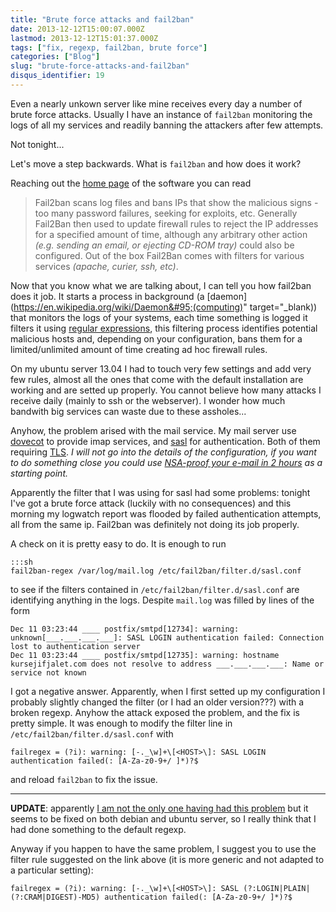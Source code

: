 ```yaml
---
title: "Brute force attacks and fail2ban"
date: 2013-12-12T15:00:07.000Z
lastmod: 2013-12-12T15:01:37.000Z
tags: ["fix, regexp, fail2ban, brute force"]
categories: ["Blog"]
slug: "brute-force-attacks-and-fail2ban"
disqus_identifier: 19
---
```


Even a nearly unkown server like mine receives every day a number of brute force attacks. Usually I have an instance of `fail2ban` monitoring the logs of all my services and readily banning the attackers after few attempts.

Not tonight... 

Let's move a step backwards. What is `fail2ban` and how does it work?

Reaching out the [home page](https://www.fail2ban.org) of the software you can read

> Fail2ban scans log files and bans IPs that show the malicious signs - too many password failures, seeking for exploits, etc. Generally Fail2Ban then used to update firewall rules to reject the IP addresses for a specified amount of time, although any arbitrary other action *(e.g. sending an email, or ejecting CD-ROM tray)* could also be configured. Out of the box Fail2Ban comes with filters for various services *(apache, curier, ssh, etc)*.

Now that you know what we are talking about, I can tell you how fail2ban does it job. It starts a process in background (a [daemon](https://en.wikipedia.org/wiki/Daemon&#95;(computing)" target="&#95;blank)) that monitors the logs of your systems, each time something is logged it filters it using [regular expressions](https://en.wikipedia.org/wiki/Regular_expression), this filtering process identifies potential malicious hosts and, depending on your configuration, bans them for a limited/unlimited amount of time creating ad hoc firewall rules.

On my ubuntu server 13.04 I had to touch very few settings and add very few rules, almost all the ones that come with the default installation are working and are setted up properly. You cannot believe how many attacks I receive daily (mainly to ssh or the webserver). I wonder how much bandwith big services can waste due to these assholes...

Anyhow, the problem arised with the mail service. My mail server use [dovecot](https://www.dovecot.org) to provide imap services, and [sasl](https://en.wikipedia.org/wiki/Simple_Authentication_and_Security_Layer) for authentication. Both of them requiring [TLS](https://it.wikipedia.org/wiki/Transport_Layer_Security). _I will not go into the details of the configuration, if you want to do something close you could use [NSA-proof your e-mail in 2 hours](https://sealedabstract.com/code/nsa-proof-your-e-mail-in-2-hours/) as a starting point._

Apparently the filter that I was using for sasl had some problems: tonight I've got a brute force attack (luckily with no consequences) and this morning my logwatch report was flooded by failed authentication attempts, all from the same ip. Fail2ban was definitely not doing its job properly.

A check on it is pretty easy to do. It is enough to run

    :::sh
    fail2ban-regex /var/log/mail.log /etc/fail2ban/filter.d/sasl.conf

to see if the filters contained in `/etc/fail2ban/filter.d/sasl.conf` are identifying anything in the logs. Despite `mail.log` was filled by lines of the form

    Dec 11 03:23:44 ____ postfix/smtpd[12734]: warning: unknown[___.___.___.___]: SASL LOGIN authentication failed: Connection lost to authentication server
    Dec 11 03:23:44 ____ postfix/smtpd[12735]: warning: hostname kursejifjalet.com does not resolve to address ___.___.___.___: Name or service not known

I got a negative answer. Apparently, when I first setted up my configuration I probably slightly changed the filter (or I had an older version???) with a broken regexp. Anyhow the attack exposed the problem, and the fix is pretty simple. It was enough to modify the filter line in `/etc/fail2ban/filter.d/sasl.conf` with 

    failregex = (?i): warning: [-._\w]+\[<HOST>\]: SASL LOGIN authentication failed(: [A-Za-z0-9+/ ]*)?$

and reload `fail2ban` to fix the issue.

* * * * * * 

**UPDATE**: apparently [I am not the only one having had this problem](https://www.howtoforge.com/forums/showthread.php?t=51349) but it seems to be fixed on both debian and ubuntu server, so I really think that I had done something to the default regexp.

Anyway if you happen to have the same problem, I suggest you to use the filter rule suggested on the link above (it is more generic and not adapted to a particular setting):

    failregex = (?i): warning: [-._\w]+\[<HOST>\]: SASL (?:LOGIN|PLAIN|(?:CRAM|DIGEST)-MD5) authentication failed(: [A-Za-z0-9+/ ]*)?$
